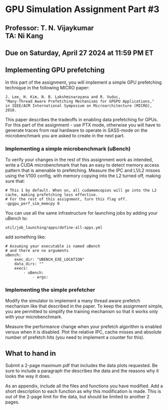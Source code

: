 # GPU Simulation Assignment Part #3

## Professor: T. N. Vijaykumar <br> TA: Ni Kang

## Due on Saturday, April 27 2024 at 11:59 PM ET 

## Implementing GPU prefetching


In this part of the assignment, you will implement a simple GPU prefetching technique in the
following MICRO paper:

```
J. Lee, H. Kim, N. B. Lakshminarayana and R. Vuduc,
"Many-Thread Aware Prefetching Mechanisms for GPGPU Applications,"
in IEEE/ACM International Symposium on Microarchitecture (MICRO), 2010.
```

This paper describes the tradeoffs in enabling data prefetching for GPUs.
For this part of the assignment - use PTX mode, otherwise you will
have to generate traces from real hardware to operate in SASS-mode
on the microbenchmark you are asked to create in the next part.

### Implementing a simple microbenchmark (uBench)

To verify your changes in the rest of this assignment work as intended,
write a CUDA microbenchmark that has an easy to detect memory access pattern that is amenable to prefetching.
Measure the IPC and L1/L2 misses using the V100 config, with memory copying into the L2 turned off, making sure that:

```
# This 1 by default. When on, all cudamemcopies will go into the L2 cache, making prefetching less effective.
# For the rest of this assignment, turn this flag off.
-gpgpu_perf_sim_memcpy 0
```

You can use all the same infrastructure for launching jobs by adding your uBench to:
```
util/job_launching/apps/define-all-apps.yml
```

add something like:

```
# Assuming your executable is named uBench
# and there are no arguments
uBench:
    exec_dir: "UBENCH_EXE_LOCATION"
    data_dirs: ""
    execs:
        - uBench:
            - args:
```

### Implementing the simple prefetcher

Modify the simulator to implement a many thread aware prefetch mechanism like that described in the paper.
To keep the assignment simple, you are permitted to simplify the training mechanism so that it works
only with your microbenchmark.

Measure the performance change when your prefetch algorithm is enabled versus when it is disabled.
Plot the relative IPC, cache misses and absolute number of prefetch hits (you need to implement a counter for this).

## What to hand in

Submit a 2-page maximum pdf that includes the data plots requested.
Be sure to include a paragraph the describes the data and the reasons why it looks
the way it does.

As an appendix, include all the files and functions you have modified. 
Add a short description to each function as why this modification is made.
This is out of the 2-page limit for the data, but should be limited to another 2 pages.

